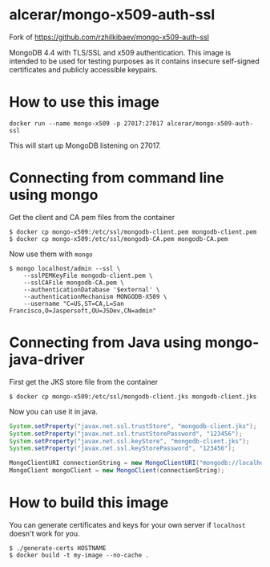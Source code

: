 # alcerar/mongo-x509-auth-ssl

Fork of https://github.com/rzhilkibaev/mongo-x509-auth-ssl

MongoDB 4.4 with TLS/SSL and x509 authentication.
This image is intended to be used for testing purposes as it contains insecure self-signed certificates and publicly accessible keypairs.

# How to use this image

    docker run --name mongo-x509 -p 27017:27017 alcerar/mongo-x509-auth-ssl
This will start up MongoDB listening on 27017.

# Connecting from command line using mongo

Get the client and CA pem files from the container

    $ docker cp mongo-x509:/etc/ssl/mongodb-client.pem mongodb-client.pem
    $ docker cp mongo-x509:/etc/ssl/mongodb-CA.pem mongodb-CA.pem
    
Now use them with `mongo`
    
    $ mongo localhost/admin --ssl \
        --sslPEMKeyFile mongodb-client.pem \
        --sslCAFile mongodb-CA.pem \
        --authenticationDatabase '$external' \
        --authenticationMechanism MONGODB-X509 \
        --username "C=US,ST=CA,L=San Francisco,O=Jaspersoft,OU=JSDev,CN=admin"
        
# Connecting from Java using mongo-java-driver

First get the JKS store file from the container

    $ docker cp mongo-x509:/etc/ssl/mongodb-client.jks mongodb-client.jks
Now you can use it in java. 
```java
System.setProperty("javax.net.ssl.trustStore", "mongodb-client.jks");
System.setProperty("javax.net.ssl.trustStorePassword", "123456");
System.setProperty("javax.net.ssl.keyStore", "mongodb-client.jks");
System.setProperty("javax.net.ssl.keyStorePassword", "123456");

MongoClientURI connectionString = new MongoClientURI("mongodb://localhost:27017/admin?authMechanism=MONGODB-X509&ssl=true");
MongoClient mongoClient = new MongoClient(connectionString);
```

# How to build this image

You can generate certificates and keys for your own server if `localhost` doesn't work for you.

    $ ./generate-certs HOSTNAME
    $ docker build -t my-image --no-cache .
